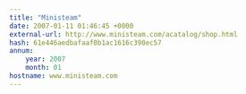 ```yaml
---
title: "Ministeam"
date: 2007-01-11 01:46:45 +0000
external-url: http://www.ministeam.com/acatalog/shop.html
hash: 61e446aedbafaaf0b1ac1616c390ec57
annum:
    year: 2007
    month: 01
hostname: www.ministeam.com
---
```



